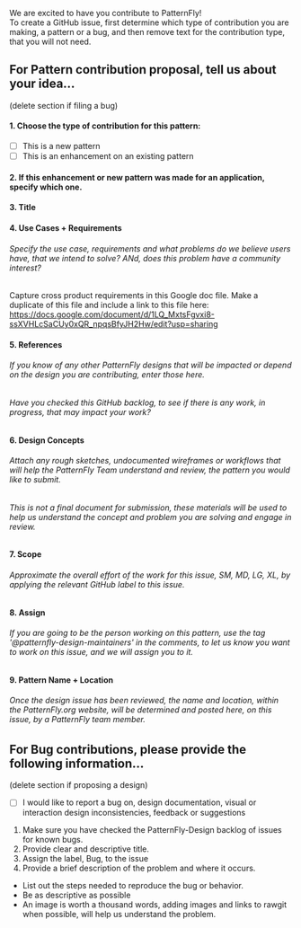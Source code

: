 We are excited to have you contribute to PatternFly!<br>
To create a GitHub issue, first determine which type of contribution you are making, a pattern or a bug, and then remove text for the contribution type, that you will not need. 

## For Pattern contribution proposal, tell us about your idea... 
(delete section if filing a bug)
#### 1. Choose the type of contribution for this pattern:
- [ ] This is a new pattern 
- [ ] This is an enhancement on an existing pattern
#### 2. If this enhancement or new pattern was made for an application, specify which one.
#### 3. Title
#### 4. Use Cases + Requirements
###### *Specify the use case, requirements and what problems do we believe users have, that we intend to solve? ANd, does this problem have a community interest?*
Capture cross product requirements in this Google doc file.
Make a duplicate of this file and include a link to this file here: https://docs.google.com/document/d/1LQ_MxtsFgvxi8-ssXVHLcSaCUy0xQR_npqsBfyJH2Hw/edit?usp=sharing
#### 5. References 
###### *If you know of any other PatternFly designs that will be impacted or depend on the design you are contributing, enter those here.*
###### *Have you checked this GitHub backlog, to see if there is any work, in progress, that may impact your work?*
#### 6. Design Concepts  
###### *Attach any rough sketches, undocumented wireframes or workflows that will help the PatternFly Team understand and review, the pattern you would like to submit.*
###### *This is not a final document for submission, these materials will be used to help us understand the concept and problem you are solving and engage in review.*<br>
#### 7. Scope  
###### *Approximate the overall effort of the work for this issue, SM, MD, LG, XL, by applying the relevant GitHub label to this issue.*
#### 8. Assign  
###### *If you are going to be the person working on this pattern, use the tag '@patternfly-design-maintainers' in the comments, to let us know you want to work on this issue, and we will assign you to it.*
#### 9. Pattern Name + Location  
###### *Once the design issue has been reviewed, the name and location, within the PatternFly.org website, will be determined and posted here, on this issue, by a PatternFly team member.*

## For Bug contributions, please provide the following information... 
(delete section if proposing a design)
- [ ] I would like to report a bug on, design documentation, visual or interaction design inconsistencies, feedback or suggestions<br>
1. Make sure you have checked the PatternFly-Design backlog of issues for known bugs.
2. Provide clear and descriptive title.
3. Assign the label, Bug, to the issue
4. Provide a brief description of the problem and where it occurs.
* List out the steps needed to reproduce the bug or behavior. 
* Be as descriptive as possible
* An image is worth a thousand words, adding images and links to rawgit when possible, will help us understand the problem.

